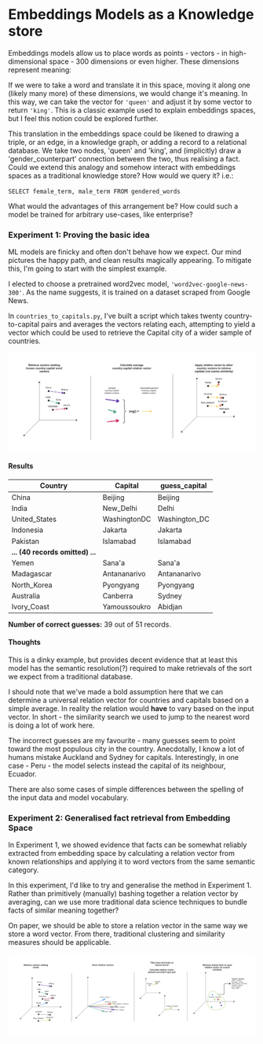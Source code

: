 # Embeddings Models as a Knowledge store

Embeddings models allow us to place words as points - vectors - in high-dimensional space - 300 dimensions or even higher. These dimensions represent meaning:

If we were to take a word and translate it in this space, moving it along one (likely many more) of these dimensions, we would change it's meaning. In this way, we can take the vector for `'queen'` and adjust it by some vector to return `'king'`. This is a classic example used to explain embeddings spaces, but I feel this notion could be explored further.

This translation in the embeddings space could be likened to drawing a triple, or an edge, in a knowledge graph, or adding a record to a relational database. We take two nodes, 'queen' and 'king', and (implicitly) draw a 'gender_counterpart' connection between the two, thus realising a fact.
Could we extend this analogy and somehow interact with embeddings spaces as a traditional knowledge store?
How would we query it? i.e.:

`SELECT female_term, male_term FROM gendered_words`

What would the advantages of this arrangement be?
How could such a model be trained for arbitrary use-cases, like enterprise?

### Experiment 1: Proving the basic idea

ML models are finicky and often don't behave how we expect. Our mind pictures the happy path, and clean results magically appearing. To mitigate this, I'm going to start with the simplest example.

I elected to choose a pretrained word2vec model, `'word2vec-google-news-300'`. As the name suggests, it is trained on a dataset scraped from Google News.

In `countries_to_capitals.py`, I've built a script which takes twenty country-to-capital pairs and averages the vectors relating each, attempting to yield a vector which could be used to retrieve the Capital city of a wider sample of countries.

![relating countries to capitals](./images/country_to_capital.png)

#### Results

<p style="font-size: 12px;">

| Country                          | Capital       | guess_capital  |
|----------------------------------|---------------|----------------|
| China                            | Beijing       | Beijing        |
| India                            | New_Delhi     | Delhi          |
| United_States                    | WashingtonDC  | Washington_DC  |
| Indonesia                        | Jakarta       | Jakarta        |
| Pakistan                         | Islamabad     | Islamabad      |
| **... (40 records omitted) ...** |
| Yemen                            | Sana'a        | Sana'a         |
| Madagascar                       | Antananarivo  | Antananarivo   |
| North_Korea                      | Pyongyang     | Pyongyang      |
| Australia                        | Canberra      | Sydney         |
| Ivory_Coast                      | Yamoussoukro  | Abidjan        |

**Number of correct guesses:** 39 out of 51 records.

</p>

#### Thoughts

This is a dinky example, but provides decent evidence that at least this model has the semantic resolution(?) required to make retrievals of the sort we expect from a traditional database.

I should note that we've made a bold assumption here that we can determine a universal relation vector for countries and capitals based on a simple average. In reality the relation would **have** to vary based on the input vector. In short - the similarity search we used to jump to the nearest word is doing a lot of work here.

The incorrect guesses are my favourite - many guesses seem to point toward the most populous city in the country. Anecdotally, I know a lot of humans mistake Auckland and Sydney for capitals. Interestingly, in one case - Peru - the model selects instead the capital of its neighbour, Ecuador.

There are also some cases of simple differences between the spelling of the input data and model vocabulary.

### Experiment 2: Generalised fact retrieval from Embedding Space

In Experiment 1, we showed evidence that facts can be somewhat reliably extracted from embedding space by calculating a relation vector from known relationships and applying it to word vectors from the same semantic category.

In this experiment, I'd like to try and generalise the method in Experiment 1. Rather than primitively (manually) bashing together a relation vector by averaging, can we use more traditional data science techniques to bundle facts of similar meaning together?

On paper, we should be able to store a relation vector in the same way we store a word vector. From there, traditional clustering and similarity measures should be applicable.

![finding country:capital facts](./images/country_fact_search.png)

